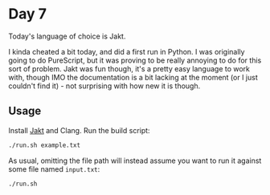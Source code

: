 # Day 7

Today's language of choice is Jakt.

I kinda cheated a bit today, and did a first run in Python. I was originally going to do PureScript, but it was proving
to be really annoying to do for this sort of problem. Jakt was fun though, it's a pretty easy language to work with,
though IMO the documentation is a bit lacking at the moment (or I just couldn't find it) - not surprising with how new
it is though.

## Usage

Install [Jakt](https://github.com/SerenityOS/jakt) and Clang. Run the build script:

```bash
./run.sh example.txt
```

As usual, omitting the file path will instead assume you want to run it against some file named `input.txt`:

```bash
./run.sh
```
